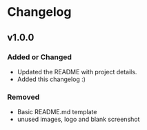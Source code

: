 # Changelog

## v1.0.0

### Added or Changed
- Updated the README with project details.
- Added this changelog :)

### Removed

- Basic README.md template
- unused images, logo and blank screenshot
